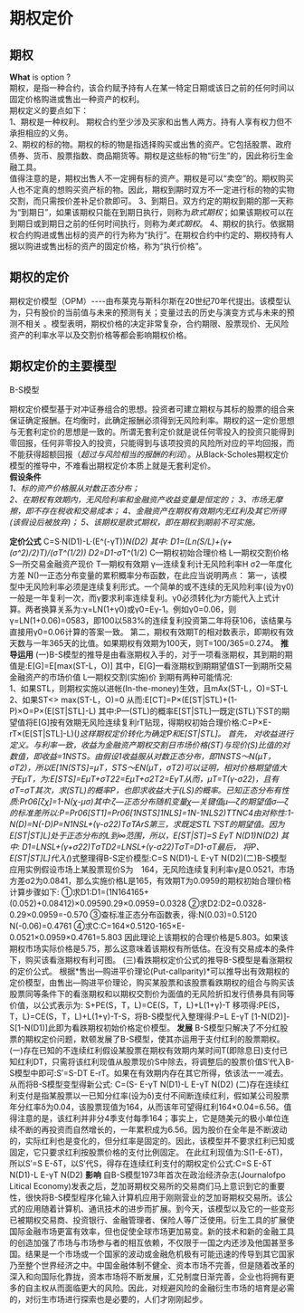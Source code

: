 期权定价
==============
期权
-----------------
**What** is option ?  
期权，是指一种合约，该合约赋予持有人在某一特定日期或该日之前的任何时间以固定价格购进或售出一种资产的权利。  
期权定义的要点如下：  
1、期权是一种权利。 期权合约至少涉及买家和出售人两方。持有人享有权力但不承担相应的义务。  
2、期权的标的物。期权的标的物是指选择购买或出售的资产。它包括股票、政府债券、货币、股票指数、商品期货等。期权是这些标的物“衍生”的，因此称衍生金融工具。  
值得注意的是，期权出售人不一定拥有标的资产。期权是可以“卖空”的。期权购买人也不定真的想购买资产标的物。因此，期权到期时双方不一定进行标的物的实物交割，而只需按价差补足价款即可。
3、到期日。双方约定的期权到期的那一天称为“到期日”，如果该期权只能在到期日执行，则称为*欧式期权*；如果该期权可以在到期日或到期日之前的任何时间执行，则称为*美式期权*。
4、期权的执行。依据期权合约购进或售出标的资产的行为称为“执行”。在期权合约中约定的、期权持有人据以购进或售出标的资产的固定价格，称为“执行价格”。   

期权的定价
------------------

期权定价模型（OPM）----由布莱克与斯科尔斯在20世纪70年代提出。该模型认为，只有股价的当前值与未来的预测有关；变量过去的历史与演变方式与未来的预测不相关 。模型表明，期权价格的决定非常复杂，合约期限、股票现价、无风险资产的利率水平以及交割价格等都会影响期权价格。

期权定价的主要模型
------------------------
B-S模型  

期权定价模型基于对冲证券组合的思想。投资者可建立期权与其标的股票的组合来保证确定报酬。在均衡时，此确定报酬必须得到无风险利率。期权的这一定价思想与无套利定价的思想是一致的。所谓无套利定价就是说任何零投入的投资只能得到零回报，任何非零投入的投资，只能得到与该项投资的风险所对应的平均回报，而不能获得超额回报（*超过与风险相当的报酬的利润*）。从Black-Scholes期权定价模型的推导中，不难看出期权定价本质上就是无套利定价。  
**假设条件**  
*1、标的资产价格服从对数正态分布；*  
*2、在期权有效期内，无风险利率和金融资产收益变量是恒定的；*
*3、市场无摩擦，即不存在税收和交易成本；*
*4、金融资产在期权有效期内无红利及其它所得(该假设后被放弃)；*
*5、该期权是欧式期权，即在期权到期前不可实施。*

**定价公式**
C=S·N(D1)-L·(E^(-γT))*N(D2)
其中:
D1=(Ln(S/L)+(γ+(σ^2)/2)*T)/(σ*T^(1/2))
D2=D1-σ*T^(1/2)
C—期权初始合理价格
L—期权交割价格
S—所交易金融资产现价
T—期权有效期
γ—连续复利计无风险利率H
σ2—年度化方差
N()—正态分布变量的累积概率分布函数，在此应当说明两点：
第一，该模型中无风险利率必须是连续复利形式。一个简单的或不连续的无风险利率(设为γ0)一般是一年复利一次，而γ要求利率连续复利。γ0必须转化为r方能代入上式计算。两者换算关系为:γ=LN(1+γ0)或γ0=Eγ-1。例如γ0=0.06，则γ=LN(1+0.06)=0583，即100以583%的连续复利投资第二年将获106，该结果与直接用γ0=0.06计算的答案一致。
第二，期权有效期T的相对数表示，即期权有效天数与一年365天的比值。如果期权有效期为100天，则T=100/365=0.274。
**推导运用**
(一)B-S模型的推导是由看涨期权入手的，对于一项看涨期权，其到期的期值是:E[G]=E[max(ST-L，O)]
其中，E[G]—看涨期权到期期望值ST—到期所交易金融资产的市场价值
L—期权交割(实施)价
到期有两种可能情况:  
1、如果STL，则期权实施以进帐(In-the-money)生效，且mAx(ST-L，O)=ST-L
2、如果ST<>
max(ST-L，O)=0
从而:E[CT]=P×(E[ST|STL)+(1-P)×O=P×(E[ST|STL]-L)
其中:P—(STL)的概率E[ST|STL]—既定(STL)下ST的期望值将E[G]按有效期无风险连续复利rT贴现，得期权初始合理价格:C=P×E-rT×(E[ST|STL]-L)(*)这样期权定价转化为确定P和E[ST|STL]。
首先，
对收益进行定义。与利率一致，收益为金融资产期权交割日市场价格(ST)与现价(S)比值的对数值，即收益=1NSTS。由假设1收益服从对数正态分布，即1NSTS～N(μT，σT2)，所以E[1N(STS]=μT，STS～EN(μT，σT2)可以证明，相对价格期望值大于EμT，为:E[STS]=EμT+σT22=EμT+σ2T2=EγT从而，μT=T(γ-σ22)，且有σT=σT其次，求(STL)的概率P，也即求收益大于(LS)的概率。已知正态分布有性质:Pr06[ζχ]=1-N(χ-μσ)其中:ζ—正态分布随机变量χ—关键值μ—ζ的期望值σ—ζ的标准差所以:P=Pr06[ST1]=Pr06[1NSTS]1NLS]=1N-1NLS2)TTNC4由对称性:1-N(D)=N(-D)P=N1NSL+(γ-σ22)TσTArS第三，求既定STL下ST的期望值。因为E[ST|ST]L]处于正态分布的L到∞范围，所以，E[ST|ST]=S EγT N(D1)N(D2)
其中:
D1=LNSL+(γ+σ22)TσTD2=LNSL+(γ-σ22)TσT=D1-σT最后，
将P、E[ST|ST]L]代入(*)式整理得B-S定价模型:C=S N(D1)-L E-γT N(D2)(二)B-S模型应用实例假设市场上某股票现价S为　164，无风险连续复利利率γ是0.0521，市场方差σ2为0.0841，那么实施价格L是165，有效期T为0.0959的期权初始合理价格计算步骤如下:
①求D1:D1=(1N164165+(0.052)+0.08412)×0.09590.29×0.0959=0.0328
②求D2:D2=0.0328-0.29×0.0959=-0.570
③查标准正态分布函数表，得:N(0.03)=0.5120　N(-0.06)=0.4761
④求C:C=164×0.5120-165×E-0.0521×0.0959×0.4761=5.803
因此理论上该期权的合理价格是5.803。如果该期权市场实际价格是5.75，那么这意味着该期权有所低估。在没有交易成本的条件下，购买该看涨期权有利可图。
(三)看跌期权定价公式的推导B-S模型是看涨期权的定价公式。
根据*售出—购进平价理论(Put-callparity)*可以推导出有效期权的定价模型，由售出—购进平价理论，购买某股票和该股票看跌期权的组合与购买该股票同等条件下的看涨期权和以期权交割价为面值的无风险折扣发行债券具有同等价值，以公式表示为:
S+PE(S，T，L)=CE(S，T，L)+L(1+γ)-T
移项得:PE(S，T，L)=CE(S，T，L)+L(1+γ)-T-S，将B-S模型代入整理得:P=L E-γT [1-N(D2)]-S[1-N(D1)]此即为看跌期权初始价格定价模型。
**发展**
B-S模型只解决了不分红股票的期权定价问题，默顿发展了B-S模型，使其亦运用于支付红利的股票期权。(一)存在已知的不连续红利假设某股票在期权有效期内某时间T(即除息日)支付已知红利DT，只需将该红利现值从股票现价S中除去，将调整后的股票价值S′代入B-S模型中即可:S′=S-DT E-rT。如果在有效期内存在其它所得，依该法一一减去。从而将B-S模型变型得新公式:
C=(S- E-γT N(D1)-L E-γT N(D2)
(二)存在连续红利支付是指某股票以一已知分红率(设为δ)支付不间断连续红利，假如某公司股票年分红率δ为0.04，该股票现值为164，从而该年可望得红利164×0.04=6.56。值得注意的是，该红利并非分4季支付每季164；事实上，它是随美元的极小单位连续不断的再投资而自然增长的，一年累积成为6.56。因为股价在全年是不断波动的，实际红利也是变化的，但分红率是固定的。因此，该模型并不要求红利已知或固定，它只要求红利按股票价格的支付比例固定。
在此红利现值为:S(1-E-δT)，所以S′=S E-δT，以S′代S，得存在连续红利支付的期权定价公式:C=S E-δT N(D1)-L E-γT N(D2)
**影响**
自B-S模型1973年首次在政治经济杂志(Journalofpo Litical Economy)发表之后，芝加哥期权交易所的交易商们马上意识到它的重要性，很快将B-S模型程序化输入计算机应用于刚刚营业的芝加哥期权交易所。该公式的应用随着计算机、通讯技术的进步而扩展。到今天，该模型以及它的一些变形已被期权交易商、投资银行、金融管理者、保险人等广泛使用。衍生工具的扩展使国际金融市场更富有效率，但也促使全球市场更加易变。新的技术和新的金融工具的创造加强了市场与市场参与者的相互依赖，不仅限于一国之内还涉及他国甚至多国。结果是一个市场或一个国家的波动或金融危机极有可能迅速的传导到其它国家乃至整个世界经济之中。中国金融体制不健全、资本市场不完善，但是随着改革的深入和向国际化靠拢，资本市场将不断发展，汇兑制度日渐完善，企业也将拥有更多的自主权从而面临更大的风险。因此，对规避风险的金融衍生市场的培育是必需的，对衍生市场进行探索也是必要的，人们才刚刚起步。